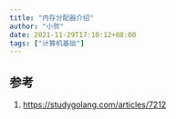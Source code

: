 ```yaml
---
title: "内存分配器介绍"
author: "小贺"
date: 2021-11-29T17:10:12+08:00
tags: ["计算机基础"]
---
```








## 参考

1. https://studygolang.com/articles/7212